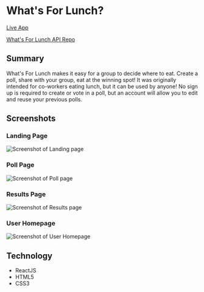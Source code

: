 # What's For Lunch?

[Live App](https://whats-for-lunch-client.vercel.app/)

[What's For Lunch API Repo](https://github.com/matt-ros/whats-for-lunch-server)

## Summary

What's For Lunch makes it easy for a group to decide where to eat.  Create a poll, share with your group, eat at the winning spot!  It was originally intended for co-workers eating lunch, but it can be used by anyone!  No sign up is required to create or vote in a poll, but an account will allow you to edit and reuse your previous polls.

## Screenshots

### Landing Page

![Screenshot of Landing page](https://i.ibb.co/phVScmD/Screenshot-landing-page.png)

### Poll Page

![Screenshot of Poll page](https://i.ibb.co/KWR75Ch/Screenshot-poll.png)

### Results Page

![Screenshot of Results page](https://i.ibb.co/nncgsXR/Screenshot-results.png)

### User Homepage

![Screenshot of User Homepage](https://i.ibb.co/183Lx4d/screenshot-homepage.png)

## Technology

* ReactJS
* HTML5
* CSS3
